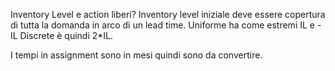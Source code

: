 Inventory Level e action liberi?
Inventory level iniziale deve essere copertura di tutta la domanda in arco di un lead time.
Uniforme ha come estremi IL e -IL
Discrete è quindi 2*IL.

I tempi in assignment sono in mesi quindi sono da convertire.

